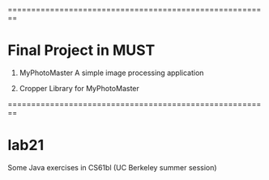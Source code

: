 ========================================================
# Final Project in MUST

1. MyPhotoMaster
  A simple image processing application


2. Cropper
  Library for MyPhotoMaster

========================================================
# lab21

  Some Java exercises in CS61bl (UC Berkeley summer session)
